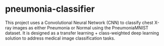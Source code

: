 # pneumonia-classifier
This project uses a Convolutional Neural Network (CNN) to classify chest X-ray images as either Pneumonia or Normal using the PneumoniaMNIST dataset. It is designed as a transfer learning + class-weighted deep learning solution to address medical image classification tasks.
